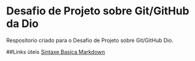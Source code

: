 # Desafio de Projeto sobre Git/GitHub da Dio
Respositorio criado para o Desafio de Projeto sobre Git/GitHub Dio.

##Links ùteis
[Sintaxe Basica Markdown](https://www.markdownguide.org/basic-syntax/)
